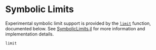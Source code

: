 # Symbolic Limits

Experimental symbolic limit support is provided by the [`limit`](@ref) function, documented
below. See [SymbolicLimits.jl](https://github.com/SciML/SymbolicLimits.jl) for more
information and implementation details.

```@docs
limit
```
